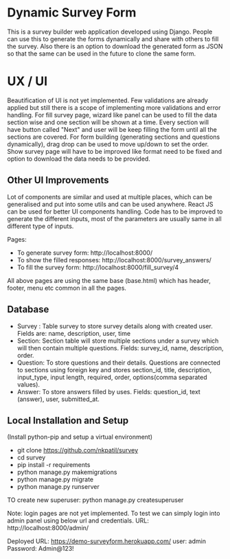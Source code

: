 # Dynamic Survey Form

This is a survey builder web application developed using Django. People can use this to generate the forms dynamically and share with others to fill the survey. Also there is an option to download the generated form as JSON so that the same can be used in the future to clone the same form.


# UX / UI

Beautification of UI is not yet implemented. Few validations are already applied but still there is a scope of implementing more validations and error handling.
For fill survey page, wizard like panel can be used to fill the data section wise and one section will be shown at a time. Every section will have button called "Next" and user will be keep filling the form until all the sections are covered.
For form building (generating sections and questions dynamically), drag drop can be used to move up/down to set the order.
Show survey page will have to be improved like format need to be fixed and option to download the data needs to be provided.

## Other UI Improvements

Lot of components are similar and used at multiple places, which can be generalised and put into some utils and can be used anywhere.
React JS can be used for better UI components handling.
Code has to be improved to generate the different inputs, most of the parameters are usually same in all different type of inputs.

Pages:
- To generate survey form: http://localhost:8000/
- To show the filled responses: http://localhost:8000/survey_answers/
- To fill the survey form: http://localhost:8000/fill_survey/4

All above pages are using the same base (base.html) which has header, footer, menu etc common in all the pages.

## Database

- Survey : Table survey to store survey details along with created user. Fields are: name, description, user, time
- Section: Section table will store multiple sections under a survey which will then contain multiple questions. Fields: survey_id, name, description, order.
- Question: To store questions and their details. Questions are connected to sections using foreign key and stores section_id, title, description, input_type, input length, required, order, options(comma separated values).
- Answer: To store answers filled by uses. Fields: question_id, text (answer), user, submitted_at.

## Local Installation and Setup
(Install python-pip and setup a virtual environment)
- git clone https://github.com/nkpatil/survey
- cd survey
- pip install -r requirements
- python manage.py makemigrations
- python manage.py migrate
- python manage.py runserver

TO create new superuser: python manage.py createsuperuser


Note: login pages are not yet implemented. To test we can simply login into admin panel using below url and credentials.
URL: http://localhost:8000/admin/


Deployed URL: https://demo-surveyform.herokuapp.com/
user: admin
Password: Admin@123!
